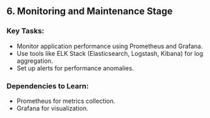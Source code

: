 ## 6. Monitoring and Maintenance Stage

### Key Tasks:

 - Monitor application performance using Prometheus and Grafana.
 - Use tools like ELK Stack (Elasticsearch, Logstash, Kibana) for log aggregation.
 - Set up alerts for performance anomalies.

### Dependencies to Learn:

 - Prometheus for metrics collection.
 - Grafana for visualization.
